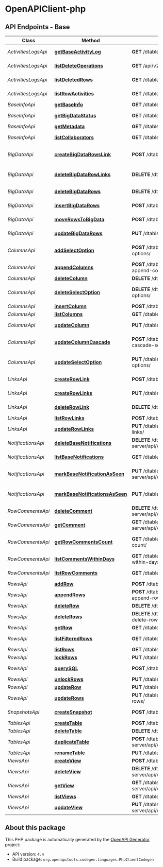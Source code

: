 # OpenAPIClient-php

## API Endpoints - Base

Class | Method | HTTP request | Description
------------ | ------------- | ------------- | -------------
*ActivitiesLogsApi* | [**getBaseActivityLog**](docs/Base/Api/ActivitiesLogsApi.md#getbaseactivitylog) | **GET** /dtable-server/api/v1/dtables/{base_uuid}/operations/ | Get Base Activity Log
*ActivitiesLogsApi* | [**listDeleteOperations**](docs/Base/Api/ActivitiesLogsApi.md#listdeleteoperations) | **GET** /api/v2.1/dtables/{base_uuid}/delete-operation-logs/ | List Delete Operations
*ActivitiesLogsApi* | [**listDeletedRows**](docs/Base/Api/ActivitiesLogsApi.md#listdeletedrows) | **GET** /dtable-server/api/v1/dtables/{base_uuid}/deleted-rows/ | List Deleted Rows
*ActivitiesLogsApi* | [**listRowActivities**](docs/Base/Api/ActivitiesLogsApi.md#listrowactivities) | **GET** /dtable-server/api/v1/dtables/{base_uuid}/activities/ | List Row Activities
*BaseInfoApi* | [**getBaseInfo**](docs/Base/Api/BaseInfoApi.md#getbaseinfo) | **GET** /dtable-server/dtables/{base_uuid} | Get Base Info
*BaseInfoApi* | [**getBigDataStatus**](docs/Base/Api/BaseInfoApi.md#getbigdatastatus) | **GET** /dtable-db/api/v1/base-info/{base_uuid}/ | Get Big Data Status
*BaseInfoApi* | [**getMetadata**](docs/Base/Api/BaseInfoApi.md#getmetadata) | **GET** /dtable-server/api/v1/dtables/{base_uuid}/metadata/ | Get Metadata
*BaseInfoApi* | [**listCollaborators**](docs/Base/Api/BaseInfoApi.md#listcollaborators) | **GET** /dtable-server/api/v1/dtables/{base_uuid}/related-users/ | List Collaborators
*BigDataApi* | [**createBigDataRowsLink**](docs/Base/Api/BigDataApi.md#createbigdatarowslink) | **POST** /dtable-db/api/v1/base/{base_uuid}/links/ | Create Row Links in Big Data
*BigDataApi* | [**deleteBigDataRowLinks**](docs/Base/Api/BigDataApi.md#deletebigdatarowlinks) | **DELETE** /dtable-db/api/v1/base/{base_uuid}/links/ | Delete Row Links in Big Data
*BigDataApi* | [**deleteBigDataRows**](docs/Base/Api/BigDataApi.md#deletebigdatarows) | **DELETE** /dtable-db/api/v1/delete-rows/{base_uuid}/ | Delete Rows in Big Data
*BigDataApi* | [**insertBigDataRows**](docs/Base/Api/BigDataApi.md#insertbigdatarows) | **POST** /dtable-db/api/v1/insert-rows/{base_uuid}/ | Insert Rows into Big Data
*BigDataApi* | [**moveRowsToBigData**](docs/Base/Api/BigDataApi.md#moverowstobigdata) | **POST** /dtable-server/api/v1/dtables/{base_uuid}/archive-view/ | Move Rows to Big Data
*BigDataApi* | [**updateBigDataRows**](docs/Base/Api/BigDataApi.md#updatebigdatarows) | **PUT** /dtable-db/api/v1/update-rows/{base_uuid}/ | Update Rows in Big Data
*ColumnsApi* | [**addSelectOption**](docs/Base/Api/ColumnsApi.md#addselectoption) | **POST** /dtable-server/api/v1/dtables/{base_uuid}/column-options/ | Add Single/Multiple Select Options
*ColumnsApi* | [**appendColumns**](docs/Base/Api/ColumnsApi.md#appendcolumns) | **POST** /dtable-server/api/v1/dtables/{base_uuid}/batch-append-columns/ | Append Columns
*ColumnsApi* | [**deleteColumn**](docs/Base/Api/ColumnsApi.md#deletecolumn) | **DELETE** /dtable-server/api/v1/dtables/{base_uuid}/columns/ | Delete Column
*ColumnsApi* | [**deleteSelectOption**](docs/Base/Api/ColumnsApi.md#deleteselectoption) | **DELETE** /dtable-server/api/v1/dtables/{base_uuid}/column-options/ | Delete Single/Multiple Select Options
*ColumnsApi* | [**insertColumn**](docs/Base/Api/ColumnsApi.md#insertcolumn) | **POST** /dtable-server/api/v1/dtables/{base_uuid}/columns/ | Insert Column
*ColumnsApi* | [**listColumns**](docs/Base/Api/ColumnsApi.md#listcolumns) | **GET** /dtable-server/api/v1/dtables/{base_uuid}/columns/ | List Columns
*ColumnsApi* | [**updateColumn**](docs/Base/Api/ColumnsApi.md#updatecolumn) | **PUT** /dtable-server/api/v1/dtables/{base_uuid}/columns/ | Update Column
*ColumnsApi* | [**updateColumnCascade**](docs/Base/Api/ColumnsApi.md#updatecolumncascade) | **POST** /dtable-server/api/v1/dtables/{base_uuid}/column-cascade-settings/ | Update Column Cascade
*ColumnsApi* | [**updateSelectOption**](docs/Base/Api/ColumnsApi.md#updateselectoption) | **PUT** /dtable-server/api/v1/dtables/{base_uuid}/column-options/ | Update Single/Multiple Select Options
*LinksApi* | [**createRowLink**](docs/Base/Api/LinksApi.md#createrowlink) | **POST** /dtable-server/api/v1/dtables/{base_uuid}/links/ | Create Row Link
*LinksApi* | [**createRowLinks**](docs/Base/Api/LinksApi.md#createrowlinks) | **PUT** /dtable-server/api/v1/dtables/{base_uuid}/links/ | Create Row Links
*LinksApi* | [**deleteRowLink**](docs/Base/Api/LinksApi.md#deleterowlink) | **DELETE** /dtable-server/api/v1/dtables/{base_uuid}/links/ | Delete Row Link
*LinksApi* | [**listRowLinks**](docs/Base/Api/LinksApi.md#listrowlinks) | **POST** /dtable-db/api/v1/linked-records/{base_uuid} | List Row Links
*LinksApi* | [**updateRowLinks**](docs/Base/Api/LinksApi.md#updaterowlinks) | **PUT** /dtable-server/api/v1/dtables/{base_uuid}/batch-update-links/ | Update Row Links (Batch)
*NotificationsApi* | [**deleteBaseNotifications**](docs/Base/Api/NotificationsApi.md#deletebasenotifications) | **DELETE** /dtable-server/api/v1/dtables/{base_uuid}/notifications/ | Delete Base Notifications
*NotificationsApi* | [**listBaseNotifications**](docs/Base/Api/NotificationsApi.md#listbasenotifications) | **GET** /dtable-server/api/v1/dtables/{base_uuid}/notifications/ | List Base Notifications
*NotificationsApi* | [**markBaseNotificationAsSeen**](docs/Base/Api/NotificationsApi.md#markbasenotificationasseen) | **PUT** /dtable-server/api/v1/dtables/{base_uuid}/notifications/{notification_id}/ | Mark Notification Read/Unread
*NotificationsApi* | [**markBaseNotificationsAsSeen**](docs/Base/Api/NotificationsApi.md#markbasenotificationsasseen) | **PUT** /dtable-server/api/v1/dtables/{base_uuid}/notifications/ | Mark Base Notifications as seen
*RowCommentsApi* | [**deleteComment**](docs/Base/Api/RowCommentsApi.md#deletecomment) | **DELETE** /dtable-server/api/v1/dtables/{base_uuid}/comments/{comment_id}/ | Delete Comment
*RowCommentsApi* | [**getComment**](docs/Base/Api/RowCommentsApi.md#getcomment) | **GET** /dtable-server/api/v1/dtables/{base_uuid}/comments/{comment_id}/ | Get Comment
*RowCommentsApi* | [**getRowCommentsCount**](docs/Base/Api/RowCommentsApi.md#getrowcommentscount) | **GET** /dtable-server/api/v1/dtables/{base_uuid}/comments-count/ | Get Row Comments Count
*RowCommentsApi* | [**listCommentsWithinDays**](docs/Base/Api/RowCommentsApi.md#listcommentswithindays) | **GET** /dtable-server/api/v1/dtables/{base_uuid}/comments-within-days/ | List Comments within Days
*RowCommentsApi* | [**listRowComments**](docs/Base/Api/RowCommentsApi.md#listrowcomments) | **GET** /dtable-server/api/v1/dtables/{base_uuid}/comments/ | List Row Comments
*RowsApi* | [**addRow**](docs/Base/Api/RowsApi.md#addrow) | **POST** /dtable-server/api/v1/dtables/{base_uuid}/rows/ | Add Row
*RowsApi* | [**appendRows**](docs/Base/Api/RowsApi.md#appendrows) | **POST** /dtable-server/api/v1/dtables/{base_uuid}/batch-append-rows/ | Append Rows
*RowsApi* | [**deleteRow**](docs/Base/Api/RowsApi.md#deleterow) | **DELETE** /dtable-server/api/v1/dtables/{base_uuid}/rows/ | Delete Row
*RowsApi* | [**deleteRows**](docs/Base/Api/RowsApi.md#deleterows) | **DELETE** /dtable-server/api/v1/dtables/{base_uuid}/batch-delete-rows/ | Delete Rows
*RowsApi* | [**getRow**](docs/Base/Api/RowsApi.md#getrow) | **GET** /dtable-server/api/v1/dtables/{base_uuid}/rows/{row_id}/ | Get Row
*RowsApi* | [**listFilteredRows**](docs/Base/Api/RowsApi.md#listfilteredrows) | **GET** /dtable-server/api/v1/dtables/{base_uuid}/filtered-rows/ | List Filtered Rows
*RowsApi* | [**listRows**](docs/Base/Api/RowsApi.md#listrows) | **GET** /dtable-server/api/v1/dtables/{base_uuid}/rows/ | List Rows
*RowsApi* | [**lockRows**](docs/Base/Api/RowsApi.md#lockrows) | **PUT** /dtable-server/api/v1/dtables/{base_uuid}/lock-rows/ | Lock Rows
*RowsApi* | [**querySQL**](docs/Base/Api/RowsApi.md#querysql) | **POST** /dtable-db/api/v1/query/{base_uuid}/ | List Rows (with SQL)
*RowsApi* | [**unlockRows**](docs/Base/Api/RowsApi.md#unlockrows) | **PUT** /dtable-server/api/v1/dtables/{base_uuid}/unlock-rows/ | Unlock Rows
*RowsApi* | [**updateRow**](docs/Base/Api/RowsApi.md#updaterow) | **PUT** /dtable-server/api/v1/dtables/{base_uuid}/rows/ | Update Row
*RowsApi* | [**updateRows**](docs/Base/Api/RowsApi.md#updaterows) | **PUT** /dtable-server/api/v1/dtables/{base_uuid}/batch-update-rows/ | Update Rows
*SnapshotsApi* | [**createSnapshot**](docs/Base/Api/SnapshotsApi.md#createsnapshot) | **POST** /dtable-server/api/v1/dtables/{base_uuid}/snapshot/ | Create Snapshot
*TablesApi* | [**createTable**](docs/Base/Api/TablesApi.md#createtable) | **POST** /dtable-server/api/v1/dtables/{base_uuid}/tables/ | Create Table
*TablesApi* | [**deleteTable**](docs/Base/Api/TablesApi.md#deletetable) | **DELETE** /dtable-server/api/v1/dtables/{base_uuid}/tables/ | Delete Table
*TablesApi* | [**duplicateTable**](docs/Base/Api/TablesApi.md#duplicatetable) | **POST** /dtable-server/api/v1/dtables/{base_uuid}/tables/duplicate-table/ | Duplicate Table
*TablesApi* | [**renameTable**](docs/Base/Api/TablesApi.md#renametable) | **PUT** /dtable-server/api/v1/dtables/{base_uuid}/tables/ | Rename Table
*ViewsApi* | [**createView**](docs/Base/Api/ViewsApi.md#createview) | **POST** /dtable-server/api/v1/dtables/{base_uuid}/views/ | Create View
*ViewsApi* | [**deleteView**](docs/Base/Api/ViewsApi.md#deleteview) | **DELETE** /dtable-server/api/v1/dtables/{base_uuid}/views/{view_name}/ | Delete View
*ViewsApi* | [**getView**](docs/Base/Api/ViewsApi.md#getview) | **GET** /dtable-server/api/v1/dtables/{base_uuid}/views/{view_name}/ | Get View
*ViewsApi* | [**listViews**](docs/Base/Api/ViewsApi.md#listviews) | **GET** /dtable-server/api/v1/dtables/{base_uuid}/views/ | List Views
*ViewsApi* | [**updateView**](docs/Base/Api/ViewsApi.md#updateview) | **PUT** /dtable-server/api/v1/dtables/{base_uuid}/views/{view_name}/ | Update View


## About this package

This PHP package is automatically generated by the [OpenAPI Generator](https://openapi-generator.tech) project:

- API version: `4.4`
- Build package: `org.openapitools.codegen.languages.PhpClientCodegen`